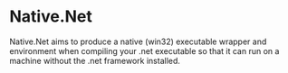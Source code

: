 # Native.Net
Native.Net aims to produce a native (win32) executable wrapper and environment when compiling your .net executable so that it can run on a machine without the .net framework installed.
